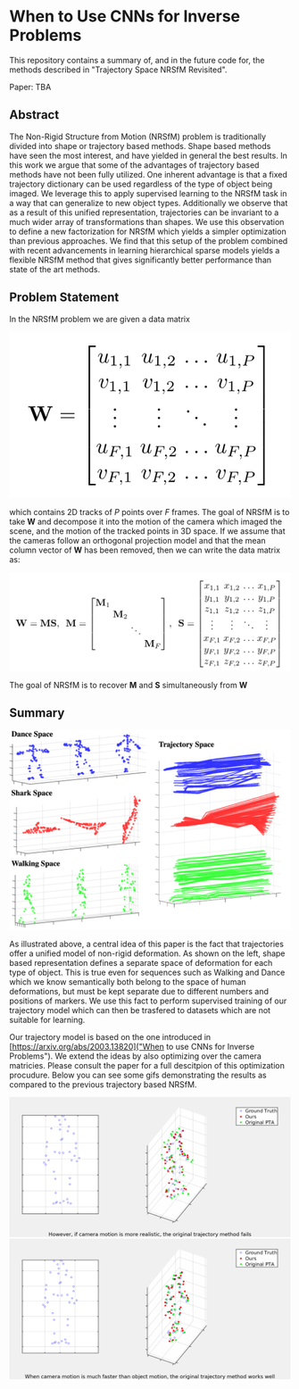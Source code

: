 # When to Use CNNs for Inverse Problems
This repository contains a summary of, and in the future code for, the methods described in "Trajectory Space NRSfM Revisited".

Paper: TBA

## Abstract

The Non-Rigid Structure from Motion (NRSfM) problem is traditionally divided into shape or trajectory based methods. Shape based methods have seen the most interest, and have yielded in general the best results. In this work we argue that some of the advantages of trajectory based methods have not been fully utilized. One inherent advantage is that a fixed trajectory dictionary can be used regardless of the type of object being imaged. We leverage this to apply supervised learning to the NRSfM task in a way that can generalize to new object types. Additionally we observe that as a result of this unified representation, trajectories can be invariant to a much wider array of transformations than shapes. We use this observation to define a new factorization for NRSfM which yields a simpler optimization than previous approaches. We find that this setup of the problem combined with recent advancements in learning hierarchical sparse models yields a flexible NRSfM method that gives significantly better performance than state of the art methods.

## Problem Statement

In the NRSfM problem we are given a data matrix

![W](figs/data-matrix.png)

which contains 2D tracks of *P* points over *F* frames. The goal of NRSfM is to take **W** and decompose it into the motion of the camera which imaged the scene, and the motion of the tracked points in 3D space. If we assume that the cameras follow an orthogonal projection model and that the mean column vector of **W** has been removed, then we can write the data matrix as:

![MS](figs/data-structure.png)

The goal of NRSfM is to recover **M** and **S** simultaneously from **W**

## Summary

![main](figs/main.png)

As illustrated above, a central idea of this paper is the fact that trajectories offer a unified model of non-rigid deformation. As shown on the left, shape based representation defines a separate space of deformation for each type of object. This is true even for sequences such as Walking and Dance which we know semantically both belong to the space of human deformations, but must be kept separate due to different numbers and positions of markers. We use this fact to perform supervised training of our trajectory model which can then be trasfered to datasets which are not suitable for learning.

Our trajectory model is based on the one introduced in [https://arxiv.org/abs/2003.13820]("When to use CNNs for Inverse Problems"). We extend the ideas by also optimizing over the camera matricies. Please consult the paper for a full descitpion of this optimization procudure. Below you can see some gifs demonstrating the results as compared to the previous trajectory based NRSfM.

![gif1](figs/slow_text.gif) ![gif2](figs/fast_text.gif)


